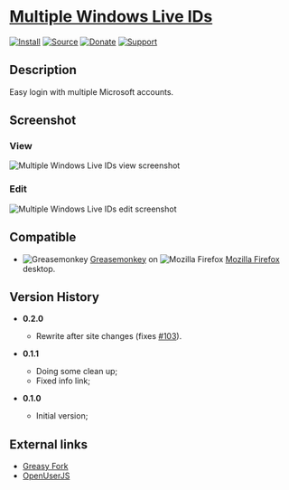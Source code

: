 # [Multiple Windows Live IDs](https://github.com/jerone/UserScripts/tree/master/Multiple_Windows_Live_IDs)

[![Install](https://raw.github.com/jerone/UserScripts/master/_resources/Install-button.png)](https://github.com/jerone/UserScripts/raw/master/Multiple_Windows_Live_IDs/Multiple_Windows_Live_IDs.user.js)
[![Source](https://raw.github.com/jerone/UserScripts/master/_resources/Source-button.png)](https://github.com/jerone/UserScripts/blob/master/Multiple_Windows_Live_IDs/Multiple_Windows_Live_IDs.user.js)
[![Donate](https://raw.github.com/jerone/UserScripts/master/_resources/Donate-button.png)](https://www.paypal.com/cgi-bin/webscr?cmd=_s-xclick&hosted_button_id=VCYMHWQ7ZMBKW)
[![Support](https://raw.github.com/jerone/UserScripts/master/_resources/Support-button.png)](https://github.com/jerone/UserScripts/issues)

## Description

Easy login with multiple Microsoft accounts.

## Screenshot

### View

![Multiple Windows Live IDs view screenshot](https://github.com/jerone/UserScripts/raw/master/Multiple_Windows_Live_IDs/screenshot_view_v1.jpg)

### Edit

![Multiple Windows Live IDs edit screenshot](https://github.com/jerone/UserScripts/raw/master/Multiple_Windows_Live_IDs/screenshot_edit_v1.jpg)

## Compatible

-   ![Greasemonkey](https://raw.github.com/jerone/UserScripts/master/_resources/Greasemonkey.png) [Greasemonkey](https://addons.mozilla.org/firefox/addon/greasemonkey/) on ![Mozilla Firefox](https://raw.github.com/jerone/UserScripts/master/_resources/Firefox.png) [Mozilla Firefox](http://www.mozilla.org/en-US/firefox/fx/#desktop) desktop.

## Version History

-   **0.2.0**

    -   Rewrite after site changes (fixes [#103][]).

-   **0.1.1**

    -   Doing some clean up;
    -   Fixed info link;

-   **0.1.0**

    -   Initial version;

## External links

-   [Greasy Fork](https://greasyfork.org/en/scripts/6277-multiple-windows-live-ids)
-   [OpenUserJS](https://openuserjs.org/scripts/jerone/Multiple_Windows_Live_IDs)

[#103]: https://github.com/jerone/UserScripts/issues/103
